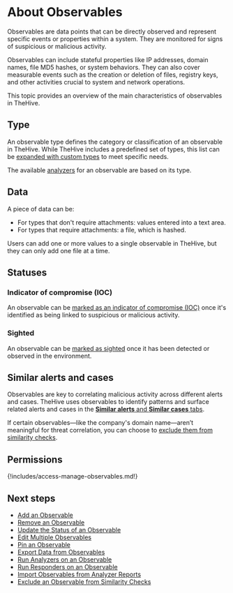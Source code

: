 # About Observables

Observables are data points that can be directly observed and represent specific events or properties within a system. They are monitored for signs of suspicious or malicious activity. 

Observables can include stateful properties like IP addresses, domain names, file MD5 hashes, or system behaviors. They can also cover measurable events such as the creation or deletion of files, registry keys, and other activities crucial to system and network operations.

This topic provides an overview of the main characteristics of observables in TheHive.

## Type

An observable type defines the category or classification of an observable in TheHive. While TheHive includes a predefined set of types, this list can be [expanded with custom types](../../../../administration/observable-types/create-an-observable-type.md) to meet specific needs.

The available [analyzers](../../../../../cortex/api/how-to-create-an-analyzer.md) for an observable are based on its type.

## Data

A piece of data can be:

* For types that don't require attachments: values entered into a text area.
* For types that require attachments: a file, which is hashed.

Users can add one or more values to a single observable in TheHive, but they can only add one file at a time.

## Statuses

### Indicator of compromise (IOC)

An observable can be [marked as an indicator of compromise (IOC)](update-an-observable-status.md#mark-an-observable-as-indicator-of-compromise-ioc) once it's identified as being linked to suspicious or malicious activity.

### Sighted

An observable can be [marked as sighted](update-an-observable-status.md#mark-an-observable-as-sighted) once it has been detected or observed in the environment.

## Similar alerts and cases

Observables are key to correlating malicious activity across different alerts and cases. TheHive uses observables to identify patterns and surface related alerts and cases in the [**Similar alerts** and **Similar cases** tabs](../find-similar-alerts-cases.md).

If certain observables—like the company's domain name—aren’t meaningful for threat correlation, you can choose to [exclude them from similarity checks](exclude-an-observable-from-similarity-checks.md).

## Permissions

{!includes/access-manage-observables.md!}

<h2>Next steps</h2>

* [Add an Observable](add-an-observable.md)
* [Remove an Observable](remove-an-observable.md)
* [Update the Status of an Observable](update-an-observable-status.md)
* [Edit Multiple Observables](edit-multiple-observables.md)
* [Pin an Observable](pin-an-observable.md)
* [Export Data from Observables](export-data-observables.md)
* [Run Analyzers on an Observable](run-analyzers-on-an-observable.md)
* [Run Responders on an Observable](run-responders-on-an-observable.md)
* [Import Observables from Analyzer Reports](import-observables-from-analyzer-reports.md)
* [Exclude an Observable from Similarity Checks](exclude-an-observable-from-similarity-checks.md)